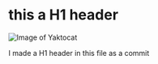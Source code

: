 # this a H1 header
![Image of Yaktocat](https://octodex.github.com/images/yaktocat.png)


I made a H1 header in this file as a commit 
